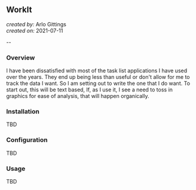 ## WorkIt

_created by:_ Arlo Gittings  
_created on:_ 2021-07-11

--
### Overview

I have been dissatisfied with most of the task list applications I have used
over the years. They end up being less than useful or don't allow for me to
track the data I want. So I am setting out to write the one that I do want. To
start out, this will be text based, If, as I use it, I see a need to toss in 
graphics for ease of analysis, that will happen organically. 

### Installation

TBD

### Configuration

TBD

### Usage

TBD
